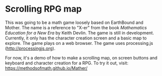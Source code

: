 # Scrolling RPG map
This was going to be a math game loosely based on EarthBound and Mother. The name is a reference to "X-er" from the book <i>Mathematics Education for a New Era</i> by Keith Devlin. The game is still in development. Currently, it only has the character creation screen and a basic map to explore. The game plays on a web browser. The game uses processing.js (http://processingjs.org).

For now, it's a demo of how to make a scrolling map, on screen buttons and keyboard and character creation for a RPG.
To try it out, visit:
https://methodsofmath.github.io/Mather/
